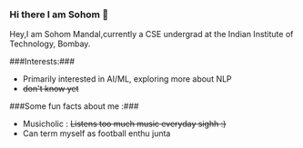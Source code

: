 ### Hi there I am Sohom 👋

<!--
**Sohom-172/Sohom-172** is a ✨ _special_ ✨ repository because its `README.md` (this file) appears on your GitHub profile.

Here are some ideas to get you started:

- 🔭 I’m currently working on ...
- 🌱 I’m currently learning ...
- 👯 I’m looking to collaborate on ...
- 🤔 I’m looking for help with ...
- 💬 Ask me about ...
- 📫 How to reach me: ...
- 😄 Pronouns: ...
- ⚡ Fun fact: ...
-->
Hey,I am Sohom Mandal,currently a CSE undergrad at the Indian Institute of Technology, Bombay. 

###Interests:###
* Primarily interested in AI/ML, exploring more about NLP
* ~~don't know yet~~

###Some fun facts about me :###
* Musicholic : ~~Listens too much music everyday sighh :)~~
* Can term myself as football enthu junta
